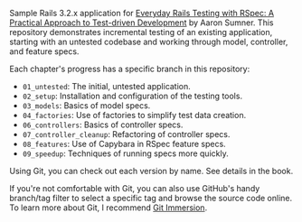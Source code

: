Sample Rails 3.2.x application for [Everyday Rails Testing with RSpec: A Practical Approach to Test-driven Development](https://leanpub.com/everydayrailsrspec) by Aaron Sumner. This repository demonstrates incremental testing of an existing application, starting with an untested codebase and working through model, controller, and feature specs.

Each chapter's progress has a specific branch in this repository:

- `01_untested`: The initial, untested application.
- `02_setup`: Installation and configuration of the testing tools.
- `03_models`: Basics of model specs.
- `04_factories`: Use of factories to simplify test data creation.
- `06_controllers`: Basics of controller specs.
- `07_controller_cleanup`: Refactoring of controller specs.
- `08_features`: Use of Capybara in RSpec feature specs.
- `09_speedup`: Techniques of running specs more quickly.

Using Git, you can check out each version by name. See details in the book.

If you're not comfortable with Git, you can also use GitHub's handy branch/tag filter to select a specific tag and browse the source code online. To learn more about Git, I recommend [Git Immersion](http://gitimmersion.com/).